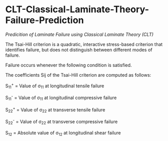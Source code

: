 # CLT-Classical-Laminate-Theory-Failure-Prediction
*Predicition of Laminate Failure using Classical Laminate Theory (CLT)*


The Tsai-Hill criterion is a quadratic, interactive stress-based criterion that identifies failure, but does not distinguish between different modes of failure.

Failure occurs whenever the following condition is satisfied.

The coefficients Sij of the Tsai-Hill criterion are computed as follows:

S<sub>11</sub><sup>+</sup> = Value of σ<sub>11</sub> at longitudinal tensile failure

S<sub>11</sub><sup>-</sup> = Value of σ<sub>11</sub> at longitudinal compressive failure

S<sub>22</sub><sup>+</sup> = Value of σ<sub>22</sub> at transverse tensile failure

S<sub>22</sub><sup>-</sup> = Value of σ<sub>22</sub> at transverse compressive failure

S<sub>12</sub> = Absolute value of σ<sub>12</sub> at longitudinal shear failure


